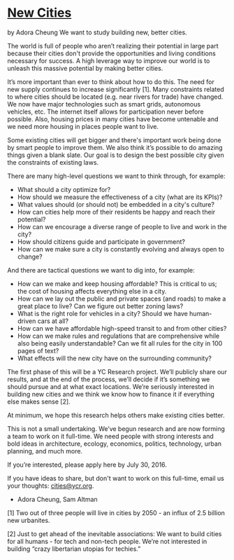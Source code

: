 # [New Cities](http://blog.ycombinator.com/new-cities)



by Adora Cheung
We want to study building new, better cities.

The world is full of people who aren’t realizing their potential in large part because their cities don't provide the opportunities and living conditions necessary for success. A high leverage way to improve our world is to unleash this massive potential by making better cities.

It’s more important than ever to think about how to do this. The need for new supply continues to increase significantly [1]. Many constraints related to where cities should be located (e.g. near rivers for trade) have changed. We now have major technologies such as smart grids, autonomous vehicles, etc. The internet itself allows for participation never before possible. Also, housing prices in many cities have become untenable and we need more housing in places people want to live.

Some existing cities will get bigger and there's important work being done by smart people to improve them. We also think it’s possible to do amazing things given a blank slate. Our goal is to design the best possible city given the constraints of existing laws.

There are many high-level questions we want to think through, for example:

- What should a city optimize for?
- How should we measure the effectiveness of a city (what are its KPIs)?
- What values should (or should not) be embedded in a city's culture?
- How can cities help more of their residents be happy and reach their potential?
- How can we encourage a diverse range of people to live and work in the city?
- How should citizens guide and participate in government?
- How can we make sure a city is constantly evolving and always open to change?

And there are tactical questions we want to dig into, for example:
- How can we make and keep housing affordable? This is critical to us; the cost of housing affects everything else in a city.
- How can we lay out the public and private spaces (and roads) to make a great place to live? Can we figure out better zoning laws?
- What is the right role for vehicles in a city?  Should we have human-driven cars at all?
- How can we have affordable high-speed transit to and from other cities?
- How can we make rules and regulations that are comprehensive while also being easily understandable? Can we fit all rules for the city in 100 pages of text?
- What effects will the new city have on the surrounding community?

The first phase of this will be a YC Research project. We’ll publicly share our results, and at the end of the process, we’ll decide if it’s something we should pursue and at what exact locations. We’re seriously interested in building new cities and we think we know how to finance it if everything else makes sense [2].

At minimum, we hope this research helps others make existing cities better.

This is not a small undertaking. We’ve begun research and are now forming a team to work on it full-time. We need people with strong interests and bold ideas in architecture, ecology, economics, politics, technology, urban planning, and much more.

If you’re interested, please apply here by July 30, 2016.

If you have ideas to share, but don't want to work on this full-time, email us your thoughts: cities@ycr.org.

- Adora Cheung, Sam Altman

[1] Two out of three people will live in cities by 2050 - an influx of 2.5 billion new urbanites.

[2] Just to get ahead of the inevitable associations: We want to build cities for all humans - for tech and non-tech people. We’re not interested in building “crazy libertarian utopias for techies.”
